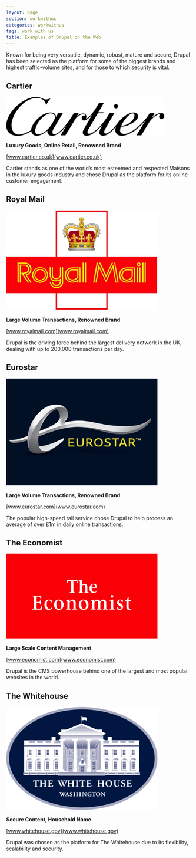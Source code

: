 ```yaml
---
layout: page
section: workwithus
categories: workwithus
tags: work with us
title: Examples of Drupal on the Web
---
```


Known for being very versatile, dynamic, robust, mature and secure, Drupal has been selected as the platform for some of the biggest brands and highest traffic-volume sites, and for those to which security is vital.

## Cartier
![image](/public/images/cartier.png)

**Luxury Goods, Online Retail, Renowned Brand**

[www.cartier.co.uk](www.cartier.co.uk)

Cartier stands as one of the world’s most esteemed and respected Maisons in the luxury goods industry and chose Drupal as the platform for its online customer engagement.

## Royal Mail
![image](/public/images/royal-mail.png)

**Large Volume Transactions, Renowned Brand**

[www.royalmail.com](www.royalmail.com)

Drupal is the driving force behind the largest delivery network in the UK, dealing with up to 200,000 transactions per day.

## Eurostar
![image](/public/images/eurostar.png)

**Large Volume Transactions, Renowned Brand**

[www.eurostar.com](www.eurostar.com)

The popular high-speed rail service chose Drupal to help process an average of over £1m in daily online transactions.

## The Economist
![image](/public/images/the-economist.png)

**Large Scale Content Management**

[www.economist.com](www.economist.com)

Drupal is the CMS powerhouse behind one of the largest and most popular websites in the world.

## The Whitehouse
![image](/public/images/the-whitehouse.png)

**Secure Content, Household Name**

[www.whitehouse.gov](www.whitehouse.gov)

Drupal was chosen as the platform for The Whitehouse due to its flexibility, scalability and security.
